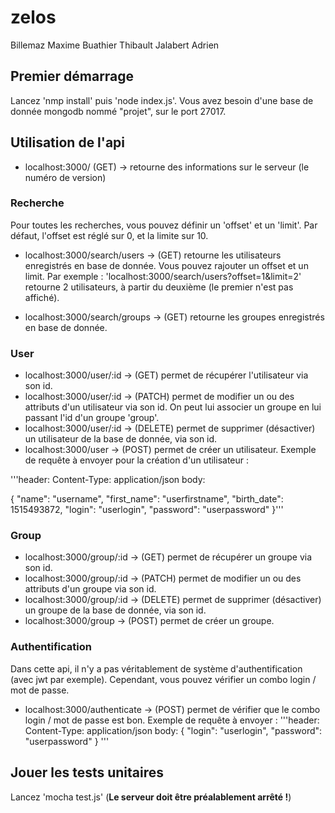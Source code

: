 # zelos

Billemaz Maxime
Buathier Thibault
Jalabert Adrien

## Premier démarrage

Lancez 'nmp install' puis 'node index.js'.
Vous avez besoin d'une base de donnée mongodb nommé "projet", sur le port 27017.

## Utilisation de l'api

* localhost:3000/ (GET) -> retourne des informations sur le serveur (le numéro de version)

### Recherche

Pour toutes les recherches, vous pouvez définir un 'offset' et un 'limit'.
Par défaut, l'offset est réglé sur 0, et la limite sur 10.

* localhost:3000/search/users -> (GET) retourne les utilisateurs enregistrés en base de donnée.
Vous pouvez rajouter un offset et un limit. Par exemple :
'localhost:3000/search/users?offset=1&limit=2' retourne 2 utilisateurs, à partir du deuxième (le premier n'est pas affiché).

* localhost:3000/search/groups -> (GET) retourne les groupes enregistrés en base de donnée.

### User

* localhost:3000/user/:id -> (GET) permet de récupérer l'utilisateur via son id.
* localhost:3000/user/:id -> (PATCH) permet de modifier un ou des attributs d'un utilisateur via son id. On peut lui associer un groupe en lui passant l'id d'un groupe 'group'.
* localhost:3000/user/:id -> (DELETE) permet de supprimer (désactiver) un utilisateur de la base de donnée, via son id.
* localhost:3000/user -> (POST) permet de créer un utilisateur. Exemple de requête à envoyer pour la création d'un utilisateur :

'''header: Content-Type: application/json
body:

{
  "name": "username",
  "first_name": "userfirstname",
  "birth_date": 1515493872,
  "login": "userlogin",
  "password": "userpassword"
}'''

### Group

* localhost:3000/group/:id -> (GET) permet de récupérer un groupe via son id.
* localhost:3000/group/:id -> (PATCH) permet de modifier un ou des attributs d'un groupe via son id.
* localhost:3000/group/:id -> (DELETE) permet de supprimer (désactiver) un groupe de la base de donnée, via son id.
* localhost:3000/group -> (POST) permet de créer un groupe.

### Authentification

Dans cette api, il n'y a pas véritablement de système d'authentification (avec jwt par exemple).
Cependant, vous pouvez vérifier un combo login / mot de passe.

* localhost:3000/authenticate -> (POST) permet de vérifier que le combo login / mot de passe est bon. Exemple de requête à envoyer :
'''header: Content-Type: application/json
body:
{
  "login": "userlogin",
  "password": "userpassword"
}
'''

## Jouer les tests unitaires

Lancez 'mocha test.js' (**Le serveur doit être préalablement arrêté !**)
